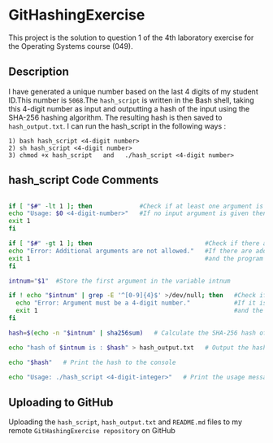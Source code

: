 # GitHashingExercise

This project is the solution to question 1 of the 4th laboratory exercise for the Operating Systems course (049).

## Description

I have generated a unique number based on the last 4 digits of my student ID.This number is `5068`.The `hash_script` is written in the Bash shell, taking this 4-digit number as input and outputting a hash of the input using the SHA-256 hashing algorithm. The resulting hash is then saved to `hash_output.txt`.
I can run the hash_script in the following ways :
``` 
1) bash hash_script <4-digit number>
2) sh hash_script <4-digit number>
3) chmod +x hash_script   and   ./hash_script <4-digit number>
```

## hash_script Code Comments

```bash

if [ "$#" -lt 1 ]; then             #Check if at least one argument is provided
echo "Usage: $0 <4-digit-number>"   #Ιf no input argument is given then an error message is printed and the program terminates
exit 1
fi

if [ "$#" -gt 1 ]; then                               #Check if there are additional arguments
echo "Error: Additional arguments are not allowed."   #If there are additional arguments then an error message is printed                                                       
exit 1                                                #and the program teminates
fi

intnum="$1"  #Store the first argument in the variable intnum

if ! echo "$intnum" | grep -E '^[0-9]{4}$' >/dev/null; then   #Check if the argument is a 4-digit number
  echo "Error: Argument must be a 4-digit number."            #If it is not a valid 4-digit then an error message is printed 
  exit 1                                                      #and the program teminates
fi

hash=$(echo -n "$intnum" | sha256sum)   # Calculate the SHA-256 hash of the input integer

echo "hash of $intnum is : $hash" > hash_output.txt   # Output the hash along with a message to hash_output.txt

echo "$hash"   # Print the hash to the console

echo "Usage: ./hash_script <4-digit-integer>"   # Print the usage message of hash_script
```

## Uploading to GitHub
Uploading the `hash_script`, `hash_output.txt` and `README.md` files to my remote `GitHashingExercise repository` on GitHub
